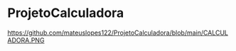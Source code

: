 # ProjetoCalculadora

https://github.com/mateuslopes122/ProjetoCalculadora/blob/main/CALCULADORA.PNG
